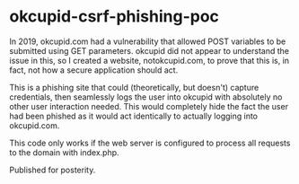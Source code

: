 # okcupid-csrf-phishing-poc
  In 2019, okcupid.com had a vulnerability that allowed POST variables to be submitted using GET parameters. okcupid did not appear to understand the issue in this, so I created a website, notokcupid.com, to prove that this is, in fact, not how a secure application should act.
  
  This is a phishing site that could (theoretically, but doesn't) capture credentials, then seamlessly logs the user into okcupid with absolutely no other user interaction needed. This would completely hide the fact the user had been phished as it would act identically to actually logging into okcupid.com.
  
  This code only works if the web server is configured to process all requests to the domain with index.php.
  
  Published for posterity.
